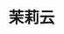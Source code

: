 ---
home: true
icon: home
title: 茉莉云
heroImage: /logo.png
heroText: 茉莉云接口文档
tagline: 强大的知识库和插件系统，机器人·极致·自定义。
actions:
  - text: 快速开始 💡
    link: /docs/feature.html
    type: primary

  - text: 关于茉莉
    link: /docs/about/

features:
  - title: 智能、精准
    icon: desktop
    details: 公众情感分析、舆情感知，大数据与机器结合，对话语义精准，运用神经识别技术，专业对话服务。

  - title: 安全、稳定
    icon: shield-alt
    details: 可弹性伸缩、安全稳定、简单易用，拓展性能极限，保证数据安全全球无缝覆盖，众多用户信赖首选。

  - title: 迅捷、简单
    icon: bolt
    details: 实时、可定制，极致简单，一键设置，即时生效，毫秒级响应速度，轻松应对巨量请求。

  - title: 个性、情感
    icon: grin
    details: 随心所欲设置，对话情景自动识别，聪明、淘气、幽默、严肃、有脾气有温度的机器人。

copyright: false
footer: Copyright © 2014-present 茉莉云
---